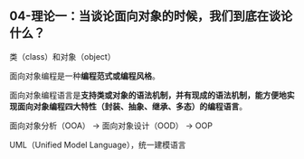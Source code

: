 ## 04-理论一：当谈论面向对象的时候，我们到底在谈论什么？



类（class）和对象（object）



面向对象编程是一种**编程范式或编程风格**。

面向对象编程语言是**支持类或对象的语法机制，并有现成的语法机制，能方便地实现面向对象编程四大特性（封装、抽象、继承、多态）的编程语言**。



面向对象分析（OOA） ->  面向对象设计（OOD）  -> OOP





UML（Unified Model Language），统一建模语言